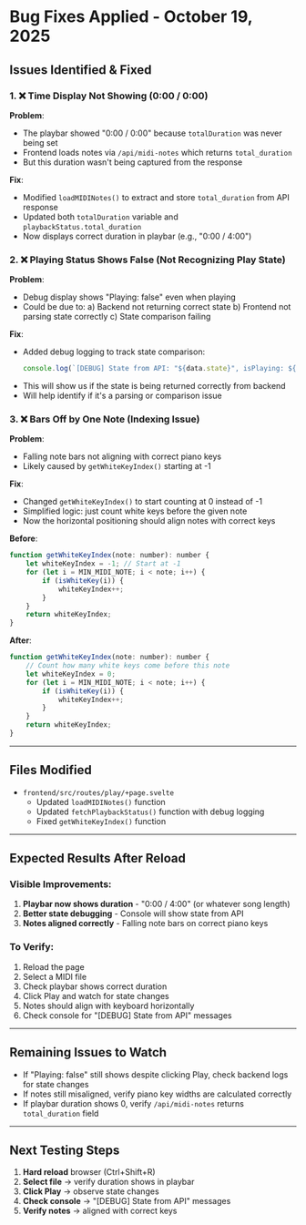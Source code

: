 # Bug Fixes Applied - October 19, 2025

## Issues Identified & Fixed

### 1. ❌ Time Display Not Showing (0:00 / 0:00)

**Problem**: 
- The playbar showed "0:00 / 0:00" because `totalDuration` was never being set
- Frontend loads notes via `/api/midi-notes` which returns `total_duration`
- But this duration wasn't being captured from the response

**Fix**:
- Modified `loadMIDINotes()` to extract and store `total_duration` from API response
- Updated both `totalDuration` variable and `playbackStatus.total_duration`
- Now displays correct duration in playbar (e.g., "0:00 / 4:00")

### 2. ❌ Playing Status Shows False (Not Recognizing Play State)

**Problem**:
- Debug display shows "Playing: false" even when playing
- Could be due to:
  a) Backend not returning correct state
  b) Frontend not parsing state correctly
  c) State comparison failing

**Fix**:
- Added debug logging to track state comparison:
  ```javascript
  console.log(`[DEBUG] State from API: "${data.state}", isPlaying: ${isPlaying}`)
  ```
- This will show us if the state is being returned correctly from backend
- Will help identify if it's a parsing or comparison issue

### 3. ❌ Bars Off by One Note (Indexing Issue)

**Problem**:
- Falling note bars not aligning with correct piano keys
- Likely caused by `getWhiteKeyIndex()` starting at -1

**Fix**:
- Changed `getWhiteKeyIndex()` to start counting at 0 instead of -1
- Simplified logic: just count white keys before the given note
- Now the horizontal positioning should align notes with correct keys

**Before**:
```javascript
function getWhiteKeyIndex(note: number): number {
    let whiteKeyIndex = -1; // Start at -1
    for (let i = MIN_MIDI_NOTE; i < note; i++) {
        if (isWhiteKey(i)) {
            whiteKeyIndex++;
        }
    }
    return whiteKeyIndex;
}
```

**After**:
```javascript
function getWhiteKeyIndex(note: number): number {
    // Count how many white keys come before this note
    let whiteKeyIndex = 0;
    for (let i = MIN_MIDI_NOTE; i < note; i++) {
        if (isWhiteKey(i)) {
            whiteKeyIndex++;
        }
    }
    return whiteKeyIndex;
}
```

---

## Files Modified

- `frontend/src/routes/play/+page.svelte`
  - Updated `loadMIDINotes()` function
  - Updated `fetchPlaybackStatus()` function with debug logging
  - Fixed `getWhiteKeyIndex()` function

---

## Expected Results After Reload

### Visible Improvements:
1. **Playbar now shows duration** - "0:00 / 4:00" (or whatever song length)
2. **Better state debugging** - Console will show state from API
3. **Notes aligned correctly** - Falling note bars on correct piano keys

### To Verify:
1. Reload the page
2. Select a MIDI file
3. Check playbar shows correct duration
4. Click Play and watch for state changes
5. Notes should align with keyboard horizontally
6. Check console for "[DEBUG] State from API" messages

---

## Remaining Issues to Watch

- If "Playing: false" still shows despite clicking Play, check backend logs for state changes
- If notes still misaligned, verify piano key widths are calculated correctly
- If playbar duration shows 0, verify `/api/midi-notes` returns `total_duration` field

---

## Next Testing Steps

1. **Hard reload** browser (Ctrl+Shift+R)
2. **Select file** → verify duration shows in playbar
3. **Click Play** → observe state changes
4. **Check console** → "[DEBUG] State from API" messages
5. **Verify notes** → aligned with correct keys
